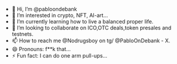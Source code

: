 - 👋 Hi, I’m @pabloondebank
- 👀 I’m interested in crypto, NFT, AI-art...
- 🌱 I’m currently learning how to live a balanced proper life.
- 💞️ I’m looking to collaborate on ICO,OTC deals,token presales and testnets.
- 📫 How to reach me @Nodrugsboy on tg/ @PabloOnDebank - X.
- 😄 Pronouns: f**k that...
- ⚡ Fun fact: I can do one arm pull-ups...

<!---
pabloondebank/pabloondebank is a ✨ special ✨ repository because its `README.md` (this file) appears on your GitHub profile.
You can click the Preview link to take a look at your changes.
--->
